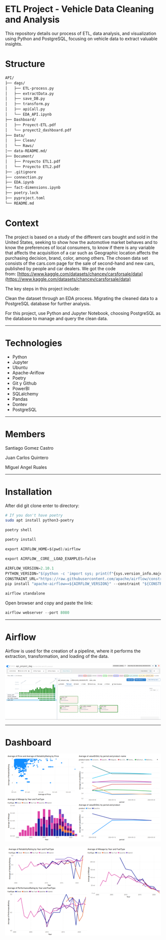 # ETL Project - Vehicle Data Cleaning and Analysis
This repository details our process of ETL, data analysis, and visualization using Python and PostgreSQL, focusing on vehicle data to extract valuable insights.

# Structure

```bash
API/
├── dags/
│   ├── ETL-process.py
│   ├── extractData.py
│   ├── save_DB.py
│   ├── transform.py
│   ├── apiCall.py
│   └── EDA_API.ipynb
├── Dashboard/
│   ├── Proyect-ETL.pdf
│   └── proyect2_dashboard.pdf
├── Data/
│   ├── Clean/
│   └── Raws/
│── data-README.md/
├── Document/
│   ├── Proyecto ETL1.pdf
│   └── Proyecto ETL2.pdf
├── .gitignore
├── connection.py
├── EDA.ipynb
├── fact-dimensions.ipynb
├── poetry.lock
├── pyproject.toml
└── README.md

```

# **Context**

The project is based on a study of the different cars bought and sold in the United States, seeking to show how the automotive market behaves and to know the preferences of local consumers, to know if there is any variable that affects the acquisition of a car such as Geographic location affects the purchasing decision, brand, color, among others. The chosen data set consists of the cars.com page for the sale of second-hand and new cars, published by people and car dealers. We got the code from: [https://www.kaggle.com/datasets/chancev/carsforsale/data](https://www.kaggle.com/datasets/chancev/carsforsale/data)

The key steps in this project include:

Clean the dataset through an EDA process. Migrating the cleaned data to a PostgreSQL database for further analysis.

For this project, use Python and Jupyter Notebook, choosing PostgreSQL as the database to manage and query the clean data.

---

# Technologies

- Python
- Jupyter
- Ubuntu
- Apache-Ariflow
- Poetry
- Git y Github
- PowerBI
- SQLalchemy
- Pandas
- Dontev
- PostgreSQL

---

# Members

Santiago Gomez Castro

Juan Carlos Quintero

MIguel Angel Ruales

---

# Installation

After did git clone enter to directory:

```bash
# If you don't have poetry
sudo apt install python3-poetry 
```

```bash
poetry shell
```

```bash
poetry install 
```

```python
export AIRFLOW_HOME=$(pwd)/airflow
```

```python
export AIRFLOW__CORE__LOAD_EXAMPLES=false
```

```python
AIRFLOW_VERSION=2.10.1
PYTHON_VERSION="$(python -c 'import sys; print(f"{sys.version_info.major}.{sys.version_info.minor}")')"
CONSTRAINT_URL="https://raw.githubusercontent.com/apache/airflow/constraints-${AIRFLOW_VERSION}/constraints-${PYTHON_VERSION}.txt"
pip install "apache-airflow==${AIRFLOW_VERSION}" --constraint "${CONSTRAINT_URL}"
```

```python
airflow standalone
```

Open browser and copy and paste the link:

```python
airflow webserver --port 8080

```

---

# Airflow

Airflow is used for the creation of a pipeline, where it performs the extraction, transformation, and loading of the data.

![image.png](data-README.md/Airflow.png)

---

# **Dashboard**

![image.png](data-README.md/DashboardPart21.png)

![image.png](data-README.md/DashboardPart22.png)
